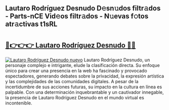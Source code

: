 ## Lautaro Rodríguez Desnudo D𝚎sn𝚞dos filtr𝚊dos - Parts-nCE Vid𝚎os filtr𝚊dos - N𝚞evas f𝚘tos atr𝚊ctivas t1sRL

# <h2><a href="http://mb0hlmj.tromn.icu/?c=Lautaro+Rodr%c3%adguez+Desnudo">🔗👉👉👉 Lautaro Rodríguez Desnudo 🔗🔗</a></h2>

[![Lautaro Rodríguez Desnudo nuevo](https://i.imgur.com/pEAQMta.gif)](http://mb0hlmj.tromn.icu/?c=Lautaro+Rodr%c3%adguez+Desnudo)
Lautaro Rodríguez Desnudo, un personaje complejo e intrigante, elude la clasificación directa. Su enfoque único para crear una presencia en la web ha fascinado y provocado espectadores, generando debates sobre la privacidad, la expresión artística y las complejidades de las comunidades digitales. A pesar de la incertidumbre de sus acciones futuras, su impacto en la cultura en línea es palpable. Con una determinación inquebrantable y un cautivador innegable, la presencia de Lautaro Rodríguez Desnudo en el mundo virtual es incontenible.

